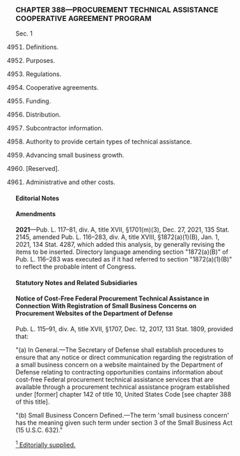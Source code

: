### **CHAPTER 388—PROCUREMENT TECHNICAL ASSISTANCE COOPERATIVE AGREEMENT PROGRAM** ###

Sec. 1

4951. Definitions.

4952. Purposes.

4953. Regulations.

4954. Cooperative agreements.

4955. Funding.

4956. Distribution.

4957. Subcontractor information.

4958. Authority to provide certain types of technical assistance.

4959. Advancing small business growth.

4960. [Reserved].

4961. Administrative and other costs.

#### **Editorial Notes** ####

#### Amendments ####

**2021**—Pub. L. 117–81, div. A, title XVII, §1701(m)(3), Dec. 27, 2021, 135 Stat. 2145, amended Pub. L. 116–283, div. A, title XVIII, §1872(a)(1)(B), Jan. 1, 2021, 134 Stat. 4287, which added this analysis, by generally revising the items to be inserted. Directory language amending section "1872(a)(B)" of Pub. L. 116–283 was executed as if it had referred to section "1872(a)(1)(B)" to reflect the probable intent of Congress.

#### **Statutory Notes and Related Subsidiaries** ####

#### Notice of Cost-Free Federal Procurement Technical Assistance in Connection With Registration of Small Business Concerns on Procurement Websites of the Department of Defense ####

Pub. L. 115–91, div. A, title XVII, §1707, Dec. 12, 2017, 131 Stat. 1809, provided that:

"(a) In General.—The Secretary of Defense shall establish procedures to ensure that any notice or direct communication regarding the registration of a small business concern on a website maintained by the Department of Defense relating to contracting opportunities contains information about cost-free Federal procurement technical assistance services that are available through a procurement technical assistance program established under [former] chapter 142 of title 10, United States Code [see chapter 388 of this title].

"(b) Small Business Concern Defined.—The term 'small business concern' has the meaning given such term under section 3 of the Small Business Act (15 U.S.C. 632)."

[<sup>1</sup> Editorially supplied.](#CHAPTER388_1)